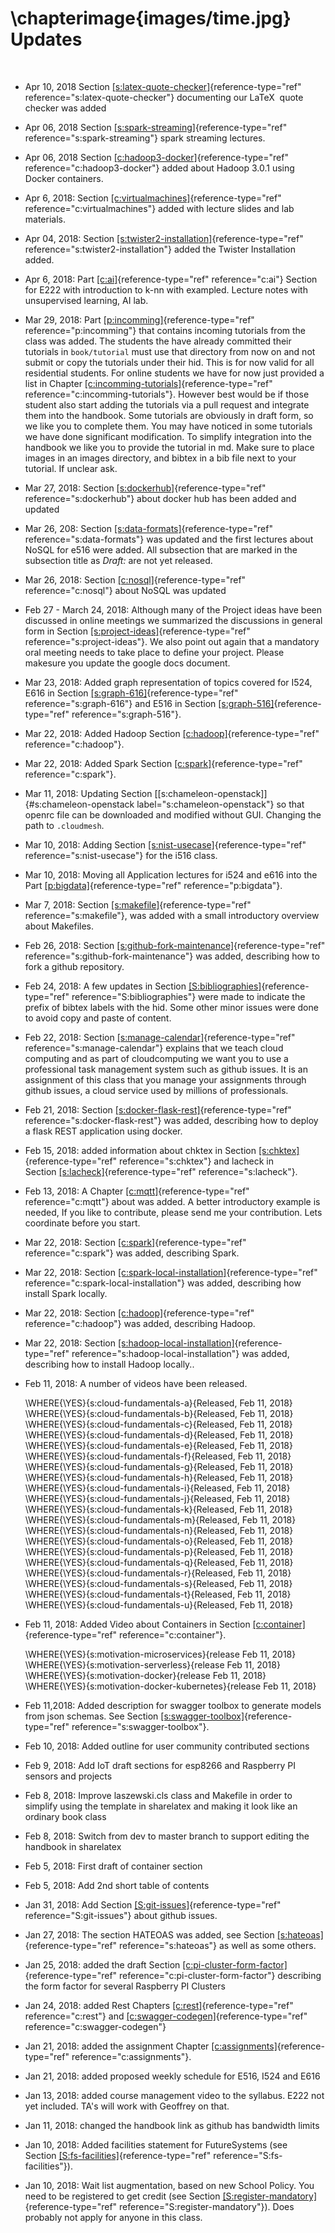 \chapterimage{images/time.jpg}
Updates
=======

 

-   Apr 10, 2018
    Section [\[s:latex-quote-checker\]](#s:latex-quote-checker){reference-type="ref"
    reference="s:latex-quote-checker"} documenting our LaTeX  quote
    checker was added

-   Apr 06, 2018
    Section [\[s:spark-streaming\]](#s:spark-streaming){reference-type="ref"
    reference="s:spark-streaming"} spark streaming lectures.

-   Apr 06, 2018
    Section [\[c:hadoop3-docker\]](#c:hadoop3-docker){reference-type="ref"
    reference="c:hadoop3-docker"} added about Hadoop 3.0.1 using Docker
    containers.

-   Apr 6, 2018:
    Section [\[c:virtualmachines\]](#c:virtualmachines){reference-type="ref"
    reference="c:virtualmachines"} added with lecture slides and lab
    materials.

-   Apr 04, 2018:
    Section [\[s:twister2-installation\]](#s:twister2-installation){reference-type="ref"
    reference="s:twister2-installation"} added the Twister Installation
    added.

-   Apr 6, 2018: Part [\[c:ai\]](#c:ai){reference-type="ref"
    reference="c:ai"} Section for E222 with introduction to k-nn with
    exampled. Lecture notes with unsupervised learning, AI lab.

-   Mar 29, 2018:
    Part [\[p:incomming\]](#p:incomming){reference-type="ref"
    reference="p:incomming"} that contains incoming tutorials from the
    class was added. The students the have already committed their
    tutorials in `book/tutorial` must use that directory from now on and
    not submit or copy the tutorials under their hid. This is for now
    valid for all residential students. For online students we have for
    now just provided a list in
    Chapter [\[c:incomming-tutorials\]](#c:incomming-tutorials){reference-type="ref"
    reference="c:incomming-tutorials"}. However best would be if those
    student also start adding the tutorials via a pull request and
    integrate them into the handbook. Some tutorials are obviously in
    draft form, so we like you to complete them. You may have noticed in
    some tutorials we have done significant modification. To simplify
    integration into the handbook we like you to provide the tutorial
    in md. Make sure to place images in an images directory, and bibtex
    in a bib file next to your tutorial. If unclear ask.

-   Mar 27, 2018:
    Section [\[s:dockerhub\]](#s:dockerhub){reference-type="ref"
    reference="s:dockerhub"} about docker hub has been added and updated

-   Mar 26, 208: Section
    [\[s:data-formats\]](#s:data-formats){reference-type="ref"
    reference="s:data-formats"} was updated and the first lectures about
    NoSQL for e516 were added. All subsection that are marked in the
    subsection title as *Draft:* are not yet released.

-   Mar 26, 2018: Section [\[c:nosql\]](#c:nosql){reference-type="ref"
    reference="c:nosql"} about NoSQL was updated

-   Feb 27 - March 24, 2018: Although many of the Project ideas have
    been discussed in online meetings we summarized the discussions in
    general form in
    Section [\[s:project-ideas\]](#s:project-ideas){reference-type="ref"
    reference="s:project-ideas"}. We also point out again that a
    mandatory oral meeting needs to take place to define your project.
    Please makesure you update the google docs document.

-   Mar 23, 2018: Added graph representation of topics covered for I524,
    E616 in Section [\[s:graph-616\]](#s:graph-616){reference-type="ref"
    reference="s:graph-616"} and E516 in
    Section [\[s:graph-516\]](#s:graph-516){reference-type="ref"
    reference="s:graph-516"}.

-   Mar 22, 2018: Added Hadoop
    Section [\[c:hadoop\]](#c:hadoop){reference-type="ref"
    reference="c:hadoop"}.

-   Mar 22, 2018: Added Spark
    Section [\[c:spark\]](#c:spark){reference-type="ref"
    reference="c:spark"}.

-   Mar 11, 2018: Updating
    Section [\[s:chameleon-openstack\]]{#s:chameleon-openstack
    label="s:chameleon-openstack"} so that openrc file can be downloaded
    and modified without GUI. Changing the path to `.cloudmesh`.

-   Mar 10, 2018: Adding
    Section [\[s:nist-usecase\]](#s:nist-usecase){reference-type="ref"
    reference="s:nist-usecase"} for the i516 class.

-   Mar 10, 2018: Moving all Application lectures for i524 and e616 into
    the Part [\[p:bigdata\]](#p:bigdata){reference-type="ref"
    reference="p:bigdata"}.

-   Mar 7, 2018:
    Section [\[s:makefile\]](#s:makefile){reference-type="ref"
    reference="s:makefile"}, was added with a small introductory
    overview about Makefiles.

-   Feb 26, 2018:
    Section [\[s:github-fork-maintenance\]](#s:github-fork-maintenance){reference-type="ref"
    reference="s:github-fork-maintenance"} was added, describing how to
    fork a github repository.

-   Feb 24, 2018: A few updates in
    Section [\[S:bibliographies\]](#S:bibliographies){reference-type="ref"
    reference="S:bibliographies"} were made to indicate the prefix of
    bibtex labels with the hid. Some other minor issues were done to
    avoid copy and paste of content.

-   Feb 22, 2018:
    Section [\[s:manage-calendar\]](#s:manage-calendar){reference-type="ref"
    reference="s:manage-calendar"} explains that we teach cloud
    computing and as part of cloudcomputing we want you to use a
    professional task management system such as github issues. It is an
    assignment of this class that you manage your assignments through
    github issues, a cloud service used by millions of professionals.

-   Feb 21, 2018:
    Section [\[s:docker-flask-rest\]](#s:docker-flask-rest){reference-type="ref"
    reference="s:docker-flask-rest"} was added, describing how to deploy
    a flask REST application using docker.

-   Feb 15, 2018: added information about chktex in
    Section [\[s:chktex\]](#s:chktex){reference-type="ref"
    reference="s:chktex"} and lacheck in
    Section [\[s:lacheck\]](#s:lacheck){reference-type="ref"
    reference="s:lacheck"}.

-   Feb 13, 2018: A Chapter [\[c:mqtt\]](#c:mqtt){reference-type="ref"
    reference="c:mqtt"} about was added. A better introductory example
    is needed, If you like to contribute, please send me your
    contribution. Lets coordinate before you start.

-   Mar 22, 2018: Section [\[c:spark\]](#c:spark){reference-type="ref"
    reference="c:spark"} was added, describing Spark.

-   Mar 22, 2018:
    Section [\[c:spark-local-installation\]](#c:spark-local-installation){reference-type="ref"
    reference="c:spark-local-installation"} was added, describing how
    install Spark locally.

-   Mar 22, 2018: Section [\[c:hadoop\]](#c:hadoop){reference-type="ref"
    reference="c:hadoop"} was added, describing Hadoop.

-   Mar 22, 2018:
    Section [\[s:hadoop-local-installation\]](#s:hadoop-local-installation){reference-type="ref"
    reference="s:hadoop-local-installation"} was added, describing how
    to install Hadoop locally..

-   Feb 11, 2018: A number of videos have been released.

    \WHERE{\YES}{s:cloud-fundamentals-a}{Released, Feb 11, 2018}
    \WHERE{\YES}{s:cloud-fundamentals-b}{Released, Feb 11, 2018}
    \WHERE{\YES}{s:cloud-fundamentals-c}{Released, Feb 11, 2018}
    \WHERE{\YES}{s:cloud-fundamentals-d}{Released, Feb 11, 2018}
    \WHERE{\YES}{s:cloud-fundamentals-e}{Released, Feb 11, 2018}
    \WHERE{\YES}{s:cloud-fundamentals-f}{Released, Feb 11, 2018}
    \WHERE{\YES}{s:cloud-fundamentals-g}{Released, Feb 11, 2018}
    \WHERE{\YES}{s:cloud-fundamentals-h}{Released, Feb 11, 2018}
    \WHERE{\YES}{s:cloud-fundamentals-i}{Released, Feb 11, 2018}
    \WHERE{\YES}{s:cloud-fundamentals-j}{Released, Feb 11, 2018}
    \WHERE{\YES}{s:cloud-fundamentals-k}{Released, Feb 11, 2018}
    \WHERE{\YES}{s:cloud-fundamentals-m}{Released, Feb 11, 2018}
    \WHERE{\YES}{s:cloud-fundamentals-n}{Released, Feb 11, 2018}
    \WHERE{\YES}{s:cloud-fundamentals-o}{Released, Feb 11, 2018}
    \WHERE{\YES}{s:cloud-fundamentals-p}{Released, Feb 11, 2018}
    \WHERE{\YES}{s:cloud-fundamentals-q}{Released, Feb 11, 2018}
    \WHERE{\YES}{s:cloud-fundamentals-r}{Released, Feb 11, 2018}
    \WHERE{\YES}{s:cloud-fundamentals-s}{Released, Feb 11, 2018}
    \WHERE{\YES}{s:cloud-fundamentals-t}{Released, Feb 11, 2018}
    \WHERE{\YES}{s:cloud-fundamentals-u}{Released, Feb 11, 2018}
-   Feb 11, 2018: Added Video about Containers in
    Section [\[c:container\]](#c:container){reference-type="ref"
    reference="c:container"}.

    \WHERE{\YES}{s:motivation-microservices}{release Feb 11, 2018}
    \WHERE{\YES}{s:motivation-serverless}{release Feb 11, 2018}
    \WHERE{\YES}{s:motivation-docker}{release Feb 11, 2018}
    \WHERE{\YES}{s:motivation-docker-kubernetes}{release Feb 11, 2018}
-   Feb 11,2018: Added description for swagger toolbox to generate
    models from json schemas. See
    Section [\[s:swagger-toolbox\]](#s:swagger-toolbox){reference-type="ref"
    reference="s:swagger-toolbox"}.

-   Feb 10, 2018: Added outline for user community contributed sections

-   Feb 9, 2018: Add IoT draft sections for esp8266 and Raspberry PI
    sensors and projects

-   Feb 8, 2018: Improve laszewski.cls class and Makefile in order to
    simplify using the template in sharelatex and making it look like an
    ordinary book class

-   Feb 8, 2018: Switch from dev to master branch to support editing the
    handbook in sharelatex

-   Feb 5, 2018: First draft of container section

-   Feb 5, 2018: Add 2nd short table of contents

-   Jan 31, 2018: Add
    Section [\[S:git-issues\]](#S:git-issues){reference-type="ref"
    reference="S:git-issues"} about github issues.

-   Jan 27, 2018: The section HATEOAS was added, see
    Section [\[s:hateoas\]](#s:hateoas){reference-type="ref"
    reference="s:hateoas"} as well as some others.

-   Jan 25, 2018: added the draft
    Section [\[c:pi-cluster-form-factor\]](#c:pi-cluster-form-factor){reference-type="ref"
    reference="c:pi-cluster-form-factor"} describing the form factor for
    several Raspberry PI Clusters

-   Jan 24, 2018: added Rest
    Chapters [\[c:rest\]](#c:rest){reference-type="ref"
    reference="c:rest"}
    and [\[c:swagger-codegen\]](#c:swagger-codegen){reference-type="ref"
    reference="c:swagger-codegen"}

-   Jan 21, 2018: added the assignment
    Chapter [\[c:assignments\]](#c:assignments){reference-type="ref"
    reference="c:assignments"}.

-   Jan 21, 2018: added proposed weekly schedule for E516, I524 and E616

-   Jan 13, 2018: added course management video to the syllabus. E222
    not yet included. TA's will work with Geoffrey on that.

-   Jan 11, 2018: changed the handbook link as github has bandwidth
    limits

-   Jan 10, 2018: Added facilities statement for FutureSystems (see
    Section [\[S:fs-facilities\]](#S:fs-facilities){reference-type="ref"
    reference="S:fs-facilities"}).

-   Jan 10, 2018: Wait list augmentation, based on new School Policy.
    You need to be registered to get credit (see
    Section [\[S:register-mandatory\]](#S:register-mandatory){reference-type="ref"
    reference="S:register-mandatory"}). Does probably not apply for
    anyone in this class.
